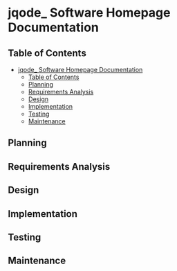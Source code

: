 # jqode_ Software Homepage Documentation

## Table of Contents

- [jqode\_ Software Homepage Documentation](#jqode_-software-homepage-documentation)
  - [Table of Contents](#table-of-contents)
  - [Planning](#planning)
  - [Requirements Analysis](#requirements-analysis)
  - [Design](#design)
  - [Implementation](#implementation)
  - [Testing](#testing)
  - [Maintenance](#maintenance)

## Planning

<!-- Add content related to the planning phase here -->

## Requirements Analysis

<!-- Add content related to the requirements analysis phase here -->

## Design

<!-- Add content related to the design phase here -->

## Implementation

<!-- Add content related to the implementation phase here -->

## Testing

<!-- Add content related to the testing phase here -->

## Maintenance

<!-- Add content related to the maintenance phase here -->
